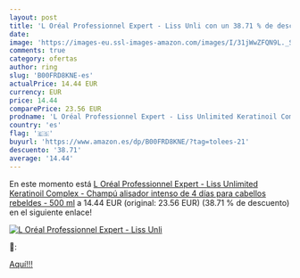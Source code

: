 ```yaml
---
layout: post
title: 'L Oréal Professionnel Expert - Liss Unli con un 38.71 % de descuento'
date: 
image: 'https://images-eu.ssl-images-amazon.com/images/I/31jWwZFQN9L._SL200_.jpg'
comments: true
category: ofertas
author: ring
slug: 'B00FRD8KNE-es'
actualPrice: 14.44 EUR
currency: EUR
price: 14.44
comparePrice: 23.56 EUR
prodname: 'L Oréal Professionnel Expert - Liss Unlimited Keratinoil Complex - Champú alisador intenso de 4 días para cabellos rebeldes - 500 ml'
country: 'es'
flag: '🇪🇸'
buyurl: 'https://www.amazon.es/dp/B00FRD8KNE/?tag=tolees-21'
descuento: '38.71'
average: '14.44'
---
```


En este momento está [L Oréal Professionnel Expert - Liss Unlimited Keratinoil Complex - Champú alisador intenso de 4 días para cabellos rebeldes - 500 ml](https://www.amazon.es/dp/B00FRD8KNE/?tag=tolees-21) a 14.44 EUR (original: 23.56 EUR) (38.71 %  de descuento) en el siguiente enlace!

[![L Oréal Professionnel Expert - Liss Unli](https://images-eu.ssl-images-amazon.com/images/I/31jWwZFQN9L._SL200_.jpg)](https://www.amazon.es/dp/B00FRD8KNE/?tag=tolees-21)

🔎:


[Aquí!!!](https://www.amazon.es/dp/B00FRD8KNE/?tag=tolees-21)
